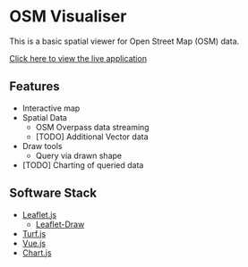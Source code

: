 # OSM Visualiser

This is a basic spatial viewer for Open Street Map (OSM) data.

[Click here to view the live application](https://alanscandrett.github.io/osm-data-inspector-beta/)

## Features

* Interactive map
* Spatial Data
  * OSM Overpass data streaming
  * [TODO] Additional Vector data
* Draw tools
  * Query via drawn shape
* [TODO] Charting of queried data

## Software Stack

* [Leaflet.js](https://leafletjs.com/)
  * [Leaflet-Draw](https://github.com/geoman-io/leaflet-geoman)
* [Turf.js](https://turfjs.org/)
* [Vue.js](https://github.com/vue-leaflet/Vue2Leaflet)
* [Chart.js](https://github.com/apexcharts/vue-apexcharts)
